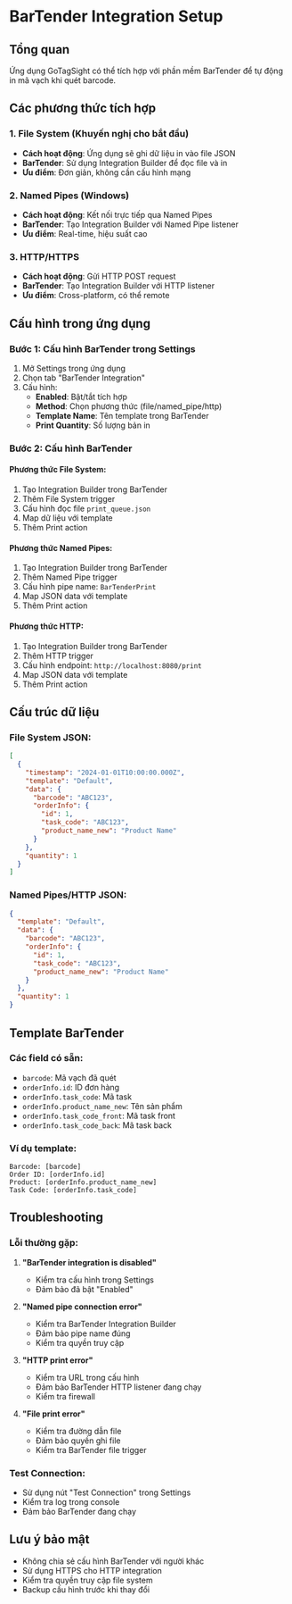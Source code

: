 # BarTender Integration Setup

## Tổng quan
Ứng dụng GoTagSight có thể tích hợp với phần mềm BarTender để tự động in mã vạch khi quét barcode.

## Các phương thức tích hợp

### 1. File System (Khuyến nghị cho bắt đầu)
- **Cách hoạt động**: Ứng dụng sẽ ghi dữ liệu in vào file JSON
- **BarTender**: Sử dụng Integration Builder để đọc file và in
- **Ưu điểm**: Đơn giản, không cần cấu hình mạng

### 2. Named Pipes (Windows)
- **Cách hoạt động**: Kết nối trực tiếp qua Named Pipes
- **BarTender**: Tạo Integration Builder với Named Pipe listener
- **Ưu điểm**: Real-time, hiệu suất cao

### 3. HTTP/HTTPS
- **Cách hoạt động**: Gửi HTTP POST request
- **BarTender**: Tạo Integration Builder với HTTP listener
- **Ưu điểm**: Cross-platform, có thể remote

## Cấu hình trong ứng dụng

### Bước 1: Cấu hình BarTender trong Settings
1. Mở Settings trong ứng dụng
2. Chọn tab "BarTender Integration"
3. Cấu hình:
   - **Enabled**: Bật/tắt tích hợp
   - **Method**: Chọn phương thức (file/named_pipe/http)
   - **Template Name**: Tên template trong BarTender
   - **Print Quantity**: Số lượng bản in

### Bước 2: Cấu hình BarTender

#### Phương thức File System:
1. Tạo Integration Builder trong BarTender
2. Thêm File System trigger
3. Cấu hình đọc file `print_queue.json`
4. Map dữ liệu với template
5. Thêm Print action

#### Phương thức Named Pipes:
1. Tạo Integration Builder trong BarTender
2. Thêm Named Pipe trigger
3. Cấu hình pipe name: `BarTenderPrint`
4. Map JSON data với template
5. Thêm Print action

#### Phương thức HTTP:
1. Tạo Integration Builder trong BarTender
2. Thêm HTTP trigger
3. Cấu hình endpoint: `http://localhost:8080/print`
4. Map JSON data với template
5. Thêm Print action

## Cấu trúc dữ liệu

### File System JSON:
```json
[
  {
    "timestamp": "2024-01-01T10:00:00.000Z",
    "template": "Default",
    "data": {
      "barcode": "ABC123",
      "orderInfo": {
        "id": 1,
        "task_code": "ABC123",
        "product_name_new": "Product Name"
      }
    },
    "quantity": 1
  }
]
```

### Named Pipes/HTTP JSON:
```json
{
  "template": "Default",
  "data": {
    "barcode": "ABC123",
    "orderInfo": {
      "id": 1,
      "task_code": "ABC123",
      "product_name_new": "Product Name"
    }
  },
  "quantity": 1
}
```

## Template BarTender

### Các field có sẵn:
- `barcode`: Mã vạch đã quét
- `orderInfo.id`: ID đơn hàng
- `orderInfo.task_code`: Mã task
- `orderInfo.product_name_new`: Tên sản phẩm
- `orderInfo.task_code_front`: Mã task front
- `orderInfo.task_code_back`: Mã task back

### Ví dụ template:
```
Barcode: [barcode]
Order ID: [orderInfo.id]
Product: [orderInfo.product_name_new]
Task Code: [orderInfo.task_code]
```

## Troubleshooting

### Lỗi thường gặp:
1. **"BarTender integration is disabled"**
   - Kiểm tra cấu hình trong Settings
   - Đảm bảo đã bật "Enabled"

2. **"Named pipe connection error"**
   - Kiểm tra BarTender Integration Builder
   - Đảm bảo pipe name đúng
   - Kiểm tra quyền truy cập

3. **"HTTP print error"**
   - Kiểm tra URL trong cấu hình
   - Đảm bảo BarTender HTTP listener đang chạy
   - Kiểm tra firewall

4. **"File print error"**
   - Kiểm tra đường dẫn file
   - Đảm bảo quyền ghi file
   - Kiểm tra BarTender file trigger

### Test Connection:
- Sử dụng nút "Test Connection" trong Settings
- Kiểm tra log trong console
- Đảm bảo BarTender đang chạy

## Lưu ý bảo mật
- Không chia sẻ cấu hình BarTender với người khác
- Sử dụng HTTPS cho HTTP integration
- Kiểm tra quyền truy cập file system
- Backup cấu hình trước khi thay đổi 